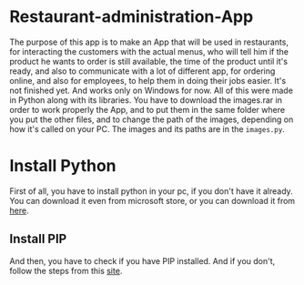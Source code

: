 # Restaurant-administration-App
The purpose of this app is to make an App that will be used in restaurants, for interacting the customers with the actual menus, 
who will tell him if the product he wants to order is still available, the time of the product until it's ready, and also to communicate with a lot of different app,
for ordering online, and also for employees, to help them in doing their jobs easier. It's not finished yet. And works only on Windows for now.
All of this were made in Python along with its libraries.
You have to download the images.rar in order to work properly the App, and to put them in the same folder where you put the other files, and to change the path
of the images, depending on how it's called on your PC. The images and its paths are in the ```images.py```.

# Install Python
First of all, you have to install python in your pc, if you don't have it already. You can download it even from microsoft store, or you can download it
from [here](https://www.python.org/downloads/).

## Install PIP
And then, you have to check if you have PIP installed. And if you don't, follow the steps from this
[site](https://phoenixnap.com/kb/install-pip-windows).
